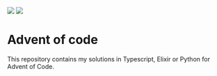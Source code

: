 ![](https://img.shields.io/badge/day%20📅-11-blue) ![](https://img.shields.io/badge/stars%20⭐-22-yellow)
# Advent of code

This repository contains my solutions in Typescript, Elixir or Python for Advent of Code.
